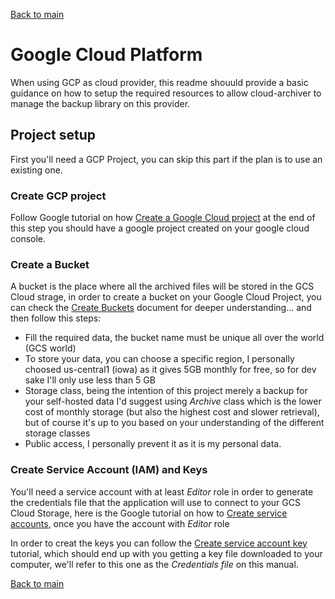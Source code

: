 [Back to main](../)
# Google Cloud Platform

When using GCP as cloud provider, this readme shouuld provide a basic guidance on how to setup the required resources to allow cloud-archiver to manage the backup library on this provider.

## Project setup

First you'll need a GCP Project, you can skip this part if the plan is to use an existing one.

### Create GCP project

Follow Google tutorial on how [Create a Google Cloud project](https://developers.google.com/workspace/guides/create-project) at the end of this step you should have a google project created on your google cloud console.

### Create a Bucket

A bucket is the place where all the archived files will be stored in the GCS Cloud strage, in order to create a bucket on your Google Cloud Project, you can check the [Create Buckets](https://cloud.google.com/storage/docs/creating-buckets) document for deeper understanding... and then follow this steps:

- Fill the required data, the bucket name must be unique all over the world (GCS world)
- To store your data, you can choose a specific region, I personally choosed us-central1 (iowa) as it gives 5GB monthly for free, so for dev sake I'll only use less than 5 GB
- Storage class, being the intention of this project merely a backup for your self-hosted data I'd suggest using *Archive* class which is the lower cost of monthly storage (but also the highest cost and slower retrieval), but of course it's up to you based on your understanding of the different storage classes
- Public access, I personally prevent it as it is my personal data.

### Create Service Account (IAM) and Keys

You'll need a service account with at least *Editor* role in order to generate the credentials file that the application will use to connect to your GCS Cloud Storage, here is the Google tutorial on how to [Create service accounts](https://cloud.google.com/iam/docs/service-accounts-create#creating), once you have the account with *Editor* role

In order to creat the keys you can follow the [Create service account key](https://cloud.google.com/iam/docs/keys-create-delete#creating) tutorial, which should end up with you getting a key file downloaded to your computer, we'll refer to this one as the *Credentials file* on this manual.

[Back to main](../)